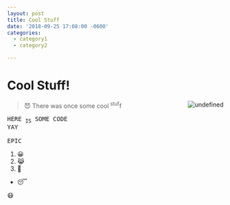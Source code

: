 ```yaml
---
layout: post
title: Cool Stuff
date: '2018-09-25 17:08:00 -0600'
categories:
  - category1
  - category2

---
```

<h1>Cool Stuff!</h1>
<img src="https://avatars2.githubusercontent.com/u/20690181?s=88&v=4" alt="undefined" style="float:right;height: auto;width: auto"/>
<p></p>
<blockquote>😈 There was once some cool<sup> stuf</sup>f</blockquote>
<pre>HERE <sub>IS</sub> SOME CODE<br>YAY<br><br>EPIC</pre>
<ol>
<li>😀</li>
<li>😹</li>
<li>🍔</li>
</ol>
<p></p>
<ul>
<li>😴</li>
</ul>
<p>😷</p>

